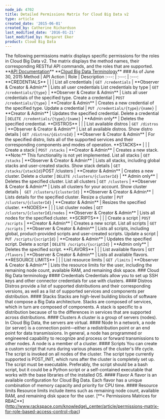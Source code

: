 ```yaml
---
node_id: 4702
title: Detailed Permissions Matrix for Cloud Big Data v2
type: article
created_date: '2015-06-01'
created_by: Catherine Richardson
last_modified_date: '2016-01-21'
last_modified_by: Margaret Eker
product: Cloud Big Data
---
```


The following permissions matrix displays specific permissions for the
roles in Cloud Big Data v2. The matrix displays the method names, their
corresponding RESTful API commands, and the roles that are supported.
\*\*[API Documentation](http://developer.rackspace.com/docs)\*\*
\*\*[Cloud Big Data Terminology](#bigdata)\*\* \#\#\# As of June 30,
2015 Method | API Action | Role | Description :---: | :---: | :---:
\*\*CREDENTIALS\*\* | | | List all credentials | `GET /credentials` |
\*\*Observer & Creator & Admin\*\* | Lists all user credentials List
credentials by type | `GET /credentials/{type}` | \*\*Observer & Creator
& Admin\*\* | Lists all user credentials of the specified type. Create a
credential | `POST /credentials/{type}` | \*\*Creator & Admin\*\* |
Creates a new credential of the specified type. Update a credential |
`PUT /credentials/{type}/{name}` | \*\*Creator & Admin\*\* | Updates the
specified credential. Delete a credential |
`DELETE /credentials/{type}/{name}` | \*\*Admin only\*\* | Deletes the
specified credential. \*\*DISTROS\*\* | | | List available distros |
`GET /distros` | \*\*Observer & Creator & Admin\*\* | List all available
distros. Show distro details | `GET /distros/{distroId}` | \*\*Observer
& Creator & Admin\*\* | For the specified distro, lists all of the
supported services and their corresponding components and modes of
operation. \*\*STACKS\*\* | | | Create a stack | `POST /stacks` |
\*\*Creator & Admin\*\* | Creates a new stack. \*\*Note:\*\* This
functionality is not yet implemented. List all stacks | `GET /stacks` |
\*\*Observer & Creator & Admin\*\* | Lists all stacks, including global
stacks and user-created stacks. Show stack details |
`GET /stacks/{stackId}`POST /clusters | \*\*Creator & Admin\*\* |
Creates a new cluster. Delete a cluster | `DELETE /clusters/{clusterId}`
| \*\* Admin only\*\* | Deletes the specified cluster. List all clusters
| `GET /clusters` | \*\*Observer & Creator & Admin\*\* | Lists all
clusters for your account. Show cluster details |
` GET /clusters/{clusterId}` | \*\*Observer & Creator & Admin\*\* |
Lists details for the specified cluster. Resize a cluster |
`PUT /clusters/{clusterId}` | \*\*Creator & Admin\*\* | Resizes the
specified cluster. \*\*NODES\*\* | | | List cluster nodes |
`GET /clusters/{clusterId}/nodes` | \*\*Observer & Creator & Admin\*\* |
Lists all nodes for the specified cluster. \*\*SCRIPTS\*\* | | | Create
a script | `POST /scripts` | \*\*Creator & Admin\*\* | Creates a new
script. List all scripts | `GET /scripts` | \*\*Observer & Creator &
Admin\*\* | Lists all scripts, including global, product-provided
scripts and user-created scripts. Update a script |
`PUT /scripts/{scriptId}` | \*\*Creator & Admin\*\* | Updates the
specified script. Delete a script | `DELETE /scripts/{scriptId}` |
\*\*Admin only\*\* | Deletes the specified script. \*\*FLAVORS\*\* | | |
List available flavors | `GET /flavors` | \*\*Observer & Creator &
Admin\*\* | Lists all available flavors. \*\*RESOURCE LIMITS\*\* | | |
List resource limits | `GET /limits` | \*\*Observer & Creator &
Admin\*\* | Lists the resource limits for the user, including the
remaining node count, available RAM, and remaining disk space.
\#\#\# Cloud Big Data terminology \#\#\#\# Credentials Credentials allow
you to set up SSH keys and other connector credentials for use with
clusters. \#\#\#\# Distros Distros provide a list of supported
distributions and their corresponding versions, as well as a list of
supported services and components per distribution. \#\#\#\# Stacks
Stacks are high-level building blocks of software that compose a Big
Data architecture. Stacks are composed of services, which in turn are
composed of components. A stack is specific to a distribution because of
to the differences in services that are supported across distributions.
\#\#\#\# Clusters A cluster is a group of servers (nodes). In Cloud Big
Data, the servers are virtual. \#\#\#\# Node In a network, a node (or
server) is a connection point&mdash;either a redistribution point or an end
point for data transmissions. In general, a node has programmed or
engineered capability to recognize and process or forward transmissions
to other nodes. A node is a member of a cluster. \#\#\#\# Scripts You
can create a custom script that runs during various phases of the
cluster's life cycle. The script is invoked on all nodes of the cluster.
The script type currently supported is POST\_INIT, which runs after the
cluster is completely set up. The script must be executable. Preferably,
the script should be a bash script, but it could be a Python script or a
self-contained executable that works with the base libraries of the
installed OS. \#\#\#\# Flavor A flavor is an available configuration for
Cloud Big Data. Each flavor has a unique combination of memory capacity
and priority for CPU time. \#\#\#\# Resource limits Resource limits
include items such as remaining node count, available RAM, and remaining
disk space for the user. \[\*\*&lt; Permissions Matrices for
RBAC\*\*\](http://www.rackspace.com/knowledge\_center/article/permissions-matrix-for-role-based-access-control-rbac)

